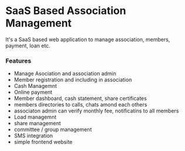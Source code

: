 # SaaS Based Association Management

It's a SaaS based web application to manage association, members, payment, loan etc.

### Features
- Manage Asociation and association admin
- Member registration and including in association
- Cash Managemnt 
- Online payment
- Member dashboard, cash statement, share certificates
- members directories to calls, chats amond each others
- associaton admin can verify monthly fee, notificatins to all members
- Load managemnt
- share management
- committee / group management 
- SMS integration
- simple frontend website

